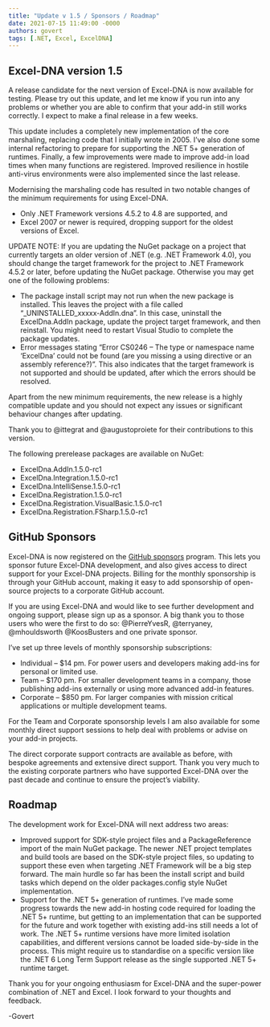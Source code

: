 ```yaml
---
title: "Update v 1.5 / Sponsors / Roadmap"
date: 2021-07-15 11:49:00 -0000
authors: govert
tags: [.NET, Excel, ExcelDNA]
---
```

## Excel-DNA version 1.5

A release candidate for the next version of Excel-DNA is now available for testing. Please try out this update, and let me know if you run into any problems or whether you are able to confirm that your add-in still works correctly. I expect to make a final release in a few weeks.

This update includes a completely new implementation of the core marshaling, replacing code that I initially wrote in 2005. I’ve also done some internal refactoring to prepare for supporting the .NET 5+ generation of runtimes. Finally, a few improvements were made to improve add-in load times when many functions are registered. Improved resilience in hostile anti-virus environments were also implemented since the last release.

Modernising the marshaling code has resulted in two notable changes of the minimum requirements for using Excel-DNA.

- Only .NET Framework versions 4.5.2 to 4.8 are supported, and
- Excel 2007 or newer is required, dropping support for the oldest versions of Excel.

UPDATE NOTE:
If you are updating the NuGet package on a project that currently targets an older version of .NET (e.g. .NET Framework 4.0), you should change the target framework for the project to .NET Framework 4.5.2 or later, before updating the NuGet package. Otherwise you may get one of the following problems:

- The package install script may not run when the new package is installed. This leaves the project with a file called “_UNINSTALLED_xxxxx-AddIn.dna”. In this case, uninstall the ExcelDna.AddIn package, update the project target framework, and then reinstall. You might need to restart Visual Studio to complete the package updates.
- Error messages stating “Error CS0246 – The type or namespace name ‘ExcelDna’ could not be found (are you missing a using directive or an assembly reference?)”. This also indicates that the target framework is not supported and should be updated, after which the errors should be resolved.

Apart from the new minimum requirements, the new release is a highly compatible update and you should not expect any issues or significant behaviour changes after updating.

Thank you to @ittegrat and @augustoproiete for their contributions to this version.

The following prerelease packages are available on NuGet:

- ExcelDna.AddIn.1.5.0-rc1
- ExcelDna.Integration.1.5.0-rc1
- ExcelDna.IntelliSense.1.5.0-rc1
- ExcelDna.Registration.1.5.0-rc1
- ExcelDna.Registration.VisualBasic.1.5.0-rc1
- ExcelDna.Registration.FSharp.1.5.0-rc1

## GitHub Sponsors

Excel-DNA is now registered on the [GitHub sponsors](https://github.com/sponsors/Excel-DNA) program. This lets you sponsor future Excel-DNA development, and also gives access to direct support for your Excel-DNA projects.
Billing for the monthly sponsorship is through your GitHub account, making it easy to add sponsorship of open-source projects to a corporate GitHub account.

If you are using Excel-DNA and would like to see further development and ongoing support, please sign up as a sponsor.
A big thank you to those users who were the first to do so: @PierreYvesR, @terryaney, @mhouldsworth @KoosBusters and one private sponsor.

I’ve set up three levels of monthly sponsorship subscriptions:

- Individual – $14 pm. For power users and developers making add-ins for personal or limited use.
- Team – $170 pm. For smaller development teams in a company, those publishing add-ins externally or using more advanced add-in features.
- Corporate – $850 pm. For larger companies with mission critical applications or multiple development teams.

For the Team and Corporate sponsorship levels I am also available for some monthly direct support sessions to help deal with problems or advise on your add-in projects.

The direct corporate support contracts are available as before, with bespoke agreements and extensive direct support.
Thank you very much to the existing corporate partners who have supported Excel-DNA over the past decade and continue to ensure the project’s viability.

## Roadmap

The development work for Excel-DNA will next address two areas:

- Improved support for SDK-style project files and a PackageReference import of the main NuGet package. The newer .NET project templates and build tools are based on the SDK-style project files, so updating to support these even when targeting .NET Framework will be a big step forward. The main hurdle so far has been the install script and build tasks which depend on the older packages.config style NuGet implementation.
- Support for the .NET 5+ generation of runtimes. I’ve made some progress towards the new add-in hosting code required for loading the .NET 5+ runtime, but getting to an implementation that can be supported for the future and work together with existing add-ins still needs a lot of work. The .NET 5+ runtime versions have more limited isolation capabilities, and different versions cannot be loaded side-by-side in the process. This might require us to standardise on a specific version like the .NET 6 Long Term Support release as the single supported .NET 5+ runtime target.

Thank you for your ongoing enthusiasm for Excel-DNA and the super-power combination of .NET and Excel. I look forward to your thoughts and feedback.

-Govert
